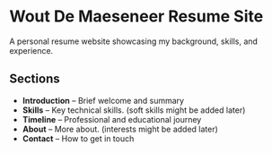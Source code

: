# Wout De Maeseneer Resume Site

A personal resume website showcasing my background, skills, and experience.

## Sections

- **Introduction** – Brief welcome and summary
- **Skills** – Key technical skills. (soft skills might be added later)
- **Timeline** – Professional and educational journey
- **About** – More about. (interests might be added later)
- **Contact** – How to get in touch